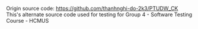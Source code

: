 Origin source code: https://github.com/thanhnghi-do-2k3/PTUDW_CK \
This's alternate source code used for testing for Group 4 - Software Testing Course - HCMUS
